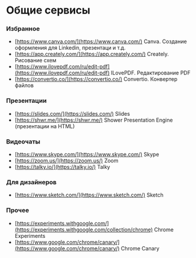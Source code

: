 # Общие сервисы

### Избранное
- [https://www.canva.com/](https://www.canva.com/) Canva. Создание оформления для Linkedin, презентаци и т.д.
- [https://app.creately.com/](https://app.creately.com/) Creately. Рисование схем
- [https://www.ilovepdf.com/ru/edit-pdf](https://www.ilovepdf.com/ru/edit-pdf) ILovePDF. Редактирование PDF
- [https://convertio.co/](https://convertio.co/) Convertio. Конвертер файлов

### Презентации
- [https://slides.com/](https://slides.com/) Slides
- [https://shwr.me/](https://shwr.me/) Shower Presentation Engine (презентации на HTML)

### Видеочаты
- [https://www.skype.com/](https://www.skype.com/) Skype
- [https://zoom.us/](https://zoom.us/) Zoom
- [https://talky.io/](https://talky.io/) Talky

### Для дизайнеров
- [https://www.sketch.com/](https://www.sketch.com/) Sketch

### Прочее
- [https://experiments.withgoogle.com/](https://experiments.withgoogle.com/collection/chrome) Chrome Experiments
- [https://www.google.com/chrome/canary/](https://www.google.com/chrome/canary/) Chrome Canary
